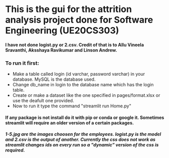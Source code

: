 # This is the gui for the attrition analysis project done for Software Engineering (UE20CS303)

#### I have not done logist.py or 2.csv. Credit of that is to Allu Vineela Sravanthi, Aksshaya Ravikumar and Linson Andrew.

### To run it first:
* Make a table called login (id varchar, password varchar) in your database. MySQL is the database used.
* Change db_name in login to the database name which has the login table.
* Create or make a dataset like the one specified in pages/format.xlsx or use the deafult one provided.
* Now to run it type the command "streamlit run Home.py"

#### If any package is not install do it with pip or conda or google it. Sometimes streamlit will require an older version of a certain packages.
##### 1-5.jpg are the images choosen for the employees. logist.py is the model and 2.csv is the output of another. Currently the css does not work as streamlit changes ids on every run so a "dynamic" version of the css is required.
